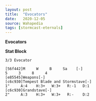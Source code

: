 ```yaml
---
layout: post
title:  "Evocators"
date:   2020-12-05
source: Wahapedia
tags: [stormcast-eternals]
---
```


**Evocators**

**Stat Block**
```
3/3 Evocator
```

```
[56f442]M     W     B     Sa    [-]
5     3     8     4     
[e85545]Weapons[-]
[c6c930]Tempest Blade and Stormstave[-]
1"     A:4    H:3+   W:3+   R:-1   D:1   
[c6c930]Grandstave[-]
2"     A:3    H:3+   W:3+   R:-    D:2   
```


